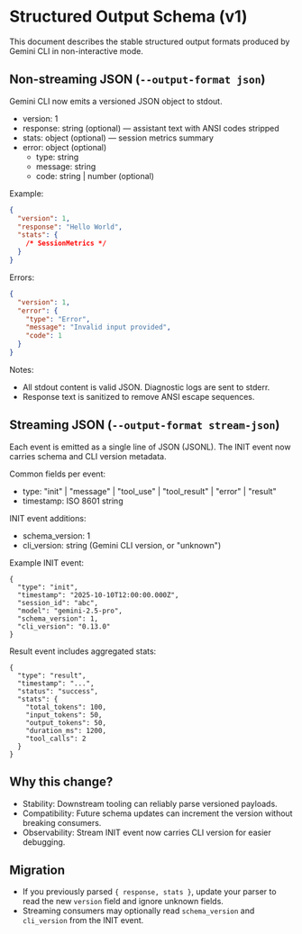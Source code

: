 # Structured Output Schema (v1)

This document describes the stable structured output formats produced by Gemini
CLI in non-interactive mode.

## Non-streaming JSON (`--output-format json`)

Gemini CLI now emits a versioned JSON object to stdout.

- version: 1
- response: string (optional) — assistant text with ANSI codes stripped
- stats: object (optional) — session metrics summary
- error: object (optional)
  - type: string
  - message: string
  - code: string | number (optional)

Example:

```json
{
  "version": 1,
  "response": "Hello World",
  "stats": {
    /* SessionMetrics */
  }
}
```

Errors:

```json
{
  "version": 1,
  "error": {
    "type": "Error",
    "message": "Invalid input provided",
    "code": 1
  }
}
```

Notes:

- All stdout content is valid JSON. Diagnostic logs are sent to stderr.
- Response text is sanitized to remove ANSI escape sequences.

## Streaming JSON (`--output-format stream-json`)

Each event is emitted as a single line of JSON (JSONL). The INIT event now
carries schema and CLI version metadata.

Common fields per event:

- type: "init" | "message" | "tool_use" | "tool_result" | "error" | "result"
- timestamp: ISO 8601 string

INIT event additions:

- schema_version: 1
- cli_version: string (Gemini CLI version, or "unknown")

Example INIT event:

```jsonl
{
  "type": "init",
  "timestamp": "2025-10-10T12:00:00.000Z",
  "session_id": "abc",
  "model": "gemini-2.5-pro",
  "schema_version": 1,
  "cli_version": "0.13.0"
}
```

Result event includes aggregated stats:

```jsonl
{
  "type": "result",
  "timestamp": "...",
  "status": "success",
  "stats": {
    "total_tokens": 100,
    "input_tokens": 50,
    "output_tokens": 50,
    "duration_ms": 1200,
    "tool_calls": 2
  }
}
```

## Why this change?

- Stability: Downstream tooling can reliably parse versioned payloads.
- Compatibility: Future schema updates can increment the version without
  breaking consumers.
- Observability: Stream INIT event now carries CLI version for easier debugging.

## Migration

- If you previously parsed `{ response, stats }`, update your parser to read the
  new `version` field and ignore unknown fields.
- Streaming consumers may optionally read `schema_version` and `cli_version`
  from the INIT event.

